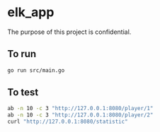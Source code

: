 # elk_app
The purpose of this project is confidential.
## To run
```bash
go run src/main.go
```
## To test
```bash
ab -n 10 -c 3 "http://127.0.0.1:8080/player/1"
ab -n 10 -c 3 "http://127.0.0.1:8080/player/2"
curl "http://127.0.0.1:8080/statistic"
```
